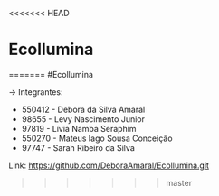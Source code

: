 <<<<<<< HEAD
# Ecollumina
=======
#Ecollumina

-> Integrantes:

- 550412 - Debora da Silva Amaral
- 98655 - Levy Nascimento Junior
- 97819 - Lívia Namba Seraphim
- 550270 - Mateus Iago Sousa Conceição
- 97747 - Sarah Ribeiro da Silva

Link: https://github.com/DeboraAmaral/Ecollumina.git
>>>>>>> master
